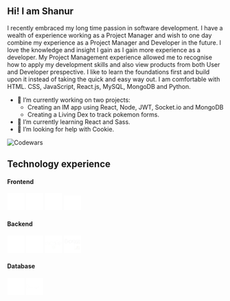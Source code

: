 ## Hi! I am Shanur

I recently embraced my long time passion in software development. I have a wealth of experience working as a Project Manager and wish to one day combine my experience as a Project Manager and Developer in the future. I love the knowledge and insight I gain as I gain more experience as a developer. My Project Management experience allowed me to recognise how to apply my development skills and also view products from both User and Developer prespective. I like to learn the foundations first and build upon it instead of taking the quick and easy way out. I am comfortable with HTML. CSS, JavaScript, React.js, MySQL, MongoDB and Python.

- 🔭 I’m currently working on two projects:
  - Creating an IM app using React, Node, JWT, Socket.io and MongoDB
  - Creating a Living Dex to track pokemon forms.
- 🌱 I’m currently learning React and Sass.
- 🤔 I’m looking for help with Cookie.

![Codewars](https://www.codewars.com/users/Sun%20Rah/badges/large)

## Technology experience
#### Frontend
<img src="/html5.png" width="40"> <img src="/css3.png" width="40"> <img src="/javascript.png" width="40"> <img src="/react.png" width="40">

#### Backend
<img src="/python.png" width="40"> <img src="/flask.png" width="40"> <img src="/node.png" width="40"> <img src="/express.png" width="40">

#### Database
<img src="/mysql.png" width="40"> <img src="/mongo.png" width="40"> 

<!--
**sunrah27/sunrah27** is a ✨ _special_ ✨ repository because its `README.md` (this file) appears on your GitHub profile.

Here are some ideas to get you started:

- 🔭 I’m currently working on ...
- 🌱 I’m currently learning ...
- 👯 I’m looking to collaborate on ...
- 🤔 I’m looking for help with ...
- 💬 Ask me about ...
- 📫 How to reach me: ...
- 😄 Pronouns: ...
- ⚡ Fun fact: ...
-->
